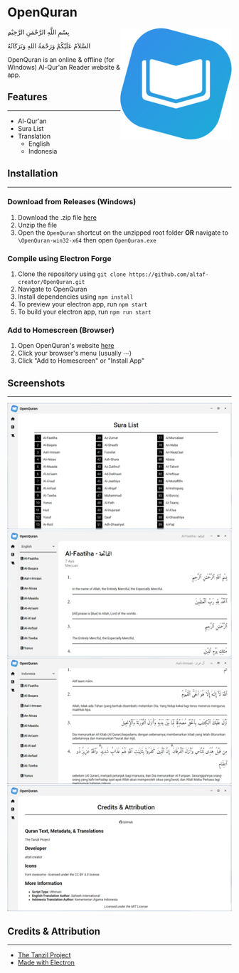 # OpenQuran
<img src="src/images/favicon.png" width="250px" align="right">

ِبِسْمِ اللَّهِ الرَّحْمَنِ الرَّحِيْم

السَّلاَمُ عَلَيْكُمْ وَرَحْمَةُ اللهِ وَبَرَكَاتُهُ

OpenQuran is an online & offline (for Windows) Al-Qur'an Reader website & app. 

## Features
---

- Al-Qur'an
- Sura List
- Translation
	- English
	- Indonesia

## Installation
---

### Download from Releases (Windows)
1. Download the .zip file [here](https://github.com/altaf-creator/OpenQuran/releases/tag/v1.1.0)
2. Unzip the file
3. Open the `OpenQuran` shortcut on the unzipped root folder **OR** navigate to `\OpenQuran-win32-x64` then open `OpenQuran.exe`

### Compile using Electron Forge
1. Clone the repository using `git clone https://github.com/altaf-creator/OpenQuran.git`
2. Navigate to OpenQuran
3. Install dependencies using `npm install`
4. To preview your electron app, run `npm start`
5. To build your electron app, run `npm run start`

### Add to Homescreen (Browser)
1. Open OpenQuran's website [here](https://altaf-creator.github.io/OpenQuran/)
2. Click your browser's menu (usually ⋯)
3. Click "Add to Homescreen" or "Install App"

## Screenshots
---

![screenshot 1](readme-assets/screenshots/1.png)
![screenshot 2](readme-assets/screenshots/2.png)
![screenshot 3](readme-assets/screenshots/3.png)
![screenshot 4](readme-assets/screenshots/4.png)


## Credits & Attribution
---
- [The Tanzil Project](https://tanzil.net)
- [Made with Electron](https://www.electronjs.org/)